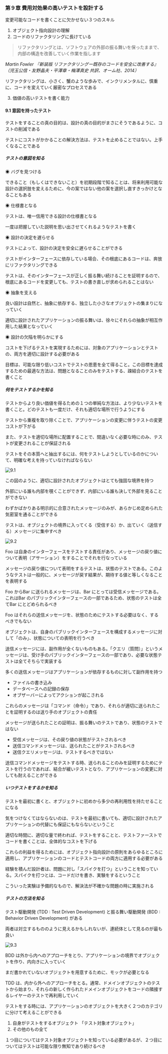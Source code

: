 ### 第９章 費用対効果の高いテストを設計する

変更可能なコードを書くことに欠かせない３つのスキル

1. オブジェクト指向設計の理解
2. コードのリファクタリングに長けている

> リファクタリングとは、ソフトウェアの外部の振る舞いを保ったままで、内部の構造を改善していく作業を指します

*Martin Fowler 『新装版 リファクタリングー既存のコードを安全に改善する』（児玉公信・友野晶夫・平澤章・梅澤真史 共訳、オーム社、2014）*

リファクタリングは、小さく、蟹のような歩みで、インクリメンタルに、慎重に、コードを変えていく厳密なプロセスである

3. 価値の高いテストを書く能力

#### 9.1 意図を持ったテスト

テストをすることの真の目的は、設計の真の目的がまさにそうであるように、コストの削減である

テストにコストがかかることの解決方法は、テストを止めることではない。上手くなることである

##### テストの意図を知る

◉ バグを見つける

できること（もしくはできないこと）を初期段階で知ることは、将来利用可能な設計の選択肢を変えるために、今の案ではない他の案を選択し直すきっかけとなることもある

◉ 仕様書となる

テストは、唯一信用できる設計の仕様書となる

一度は把握していた説明を思い出させてくれるようなテストを書く

◉ 設計の決定を遅らせる

テストによって、設計の決定を安全に遅らせることができる

テストがインターフェースに依存している場合、その根底にあるコードは、奔放にリファクタリングできる

テストは、そのインターフェースが正しく振る舞い続けることを証明するので、根底にあるコードを変更しても、テストの書き直しが求められることはない

◉ 抽象を支える

良い設計は自然と、抽象に依存する、独立した小さなオブジェクトの集まりになっていく

適切に設計されたアプリケーションの振る舞いは、徐々にそれらの抽象が相互作用した結果となっていく

◉ 設計の欠陥を明らかにする

コストを下げるテストを実現するためには、対象のアプリケーションとテストの、両方を適切に設計する必要がある

目標は、可能な限り低いコストでテストの恩恵を全て得ること。この目標を達成するための最適な方法は、問題となることのみをテストする、疎結合のテストを書くこと

##### 何をテストするかを知る

テストからより良い価値を得るための１つの単純な方法は、より少ないテストを書くこと。どのテストも一度だけ、それも適切な場所で行うようにする

テストから重複を取り除くことで、アプリケーションの変更に伴うテストの変更コストが下がる

また、テストを適切な場所に配置することで、間違いなく必要な時にのみ、テストが変更されることが保証される

テストをその本質へと抽出するには、何をテストしようとしているのかについて、明確な考えを持っていなければならない

![9.1](9-1.png)

この図のように、適切に設計されたオブジェクトはとても強固な境界を持つ

外部にいる誰も内部を覗くことができず、内部にいる誰も決して外部を見ることができない

わずかばかりある明示的に合意されたメッセージのみが、あらかじめ定められた気密室を通ることができる

テストは、オブジェクトの境界に入ってくる（受信する）か、出ていく（送信する）メッセージに集中すべき

![9.2](9-2.png)

Foo は自身のインターフェースをテストする責任があり、メッセージの戻り値について表明（アサーション）をすることでそれを行なっている

メッセージの戻り値について表明をするテストは、状態のテストである。このようなテストは一般的に、メッセージが戻す結果が、期待する値と等しくなることを表明する

Foo からBar に送られるメッセージは、Bar にとっては受信メッセージである。これはBar のパブリックインターフェースの一部であるため、状態のテストは全てBar にとどめられるべき

Foo はそれらの送信メッセージを、状態のためにテストする必要はなく、するべきでもない

オブジェクトは、自身のパブリックインターフェースを構成するメッセージに対して「のみ」、状態についての表明を行うべき

送信メッセージには、副作用が全くないものもある。「クエリ（質問）」というメッセージは、受け手のパブリックインターフェースの一部であり、必要な状態テストは全てそちらで実装する

多くの送信メッセージはアプリケーションが依存するものに対して副作用を持つ

- ファイルの書き込み
- データベースへの記録の保存
- オブザーバーによってアクションが起こされる

これらのメッセージは「コマンド（命令）」であり、それらが適切に送られたことを証明するのは送り手のオブジェクトの責任

メッセージが送られたことの証明は、振る舞いのテストであり、状態のテストではない

- 受信メッセージは、その戻り値の状態がテストされるべき
- 送信コマンドメッセージは、送られたことがテストされるべき
- 送信クエリメッセージは、テストするべきではない

送信コマンドメッセージをテストする時、送られることのみを証明するためにテストを行うのであれば、結合が緩いテストとなり、アプリケーションの変更に対しても耐えることができる

##### いつテストをするかを知る

テストを最初に書くと、オブジェクトに初めから多少の再利用性を持たせることになる

気をつけなくてはならないのは、テストを最初に書いても、適切に設計されたアプリケーションの代替にも保証にもならないということ

適切な時間に、適切な量で終われば、テストをすることと、テストファーストでコードを書くことは、全体的なコストを下げる

これらの利益を得るためには、オブジェクト指向設計の原則をあらゆるところに適用し、アプリケーションのコードとテストコードの両方に適用する必要がある

経験を積んだ設計者は、問題に対し「スパイクを打つ」ということを知っている。スパイクを打つとは、コードだけを書き、実験をするということ

こういった実験は予備的なもので、解決法が不確かな問題の時に実施される

##### テストの方法を知る

テスト駆動開発 (TDD : Test Driven Development) と振る舞い駆動開発 (BDD : Behavior Driven Development) がある

両者は対立するもののように見えるかもしれないが、連続体として見るのが最も良い

![9.3](9-3.png)

BDD は外から内へのアプローチをとり、アプリケーションの境界でオブジェクトを作り、内向きに入っていく

まだ書かれていないオブジェクトを用意するために、モックが必要となる

TDD は、内から外へのアプローチをとる。通常、ドメインオブジェクトのテストから始まり、それらの新しく作られたドメインオブジェクトをコードの隣接するレイヤーのテストで再利用していく

テストをする時には、アプリケーションのオブジェクトを大きく２つのカテゴリに分けて考えることができる

1. 自身がテストをするオブジェクト 「テスト対象オブジェクト」
2. その他のもの全て

１つ目についてはテスト対象オブジェクトを知っている必要があるが、２つ目についてはテストは可能な限り無知であり続けるべき

